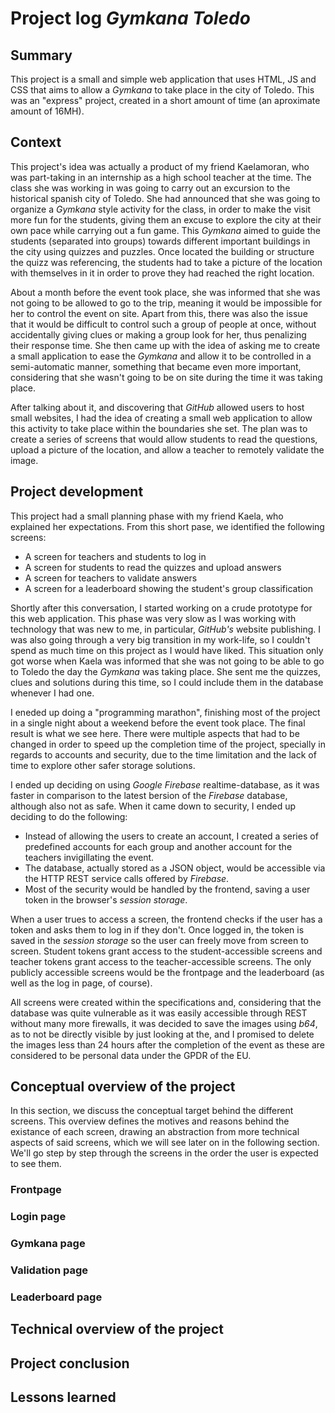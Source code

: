 # Project log ***Gymkana Toledo***

## Summary
This project is a small and simple web application that uses HTML, JS and CSS that aims to allow a *Gymkana* to take place in the city of Toledo. This was an "express" project, created in a short amount of time (an aproximate amount of 16MH).

## Context
This project's idea was actually a product of my friend Kaelamoran, who was part-taking in an internship as a high school teacher at the time. The class she was working in was going to carry out an excursion to the historical spanish city of Toledo. She had announced that she was going to organize a *Gymkana* style activity for the class, in order to make the visit more fun for the students, giving them an excuse to explore the city at their own pace while carrying out a fun game. This *Gymkana* aimed to guide the students (separated into groups) towards different important buildings in the city using quizzes and puzzles. Once located the building or structure the quizz was referencing, the students had to take a picture of the location with themselves in it in order to prove they had reached the right location.

About a month before the event took place, she was informed that she was not going to be allowed to go to the trip, meaning it would be impossible for her to control the event on site. Apart from this, there was also the issue that it would be difficult to control such a group of people at once, without accidentally giving clues or making a group look for her, thus penalizing their response time. She then came up with the idea of asking me to create a small application to ease the *Gymkana* and allow it to be controlled in a semi-automatic manner, something that became even more important, considering that she wasn't going to be on site during the time it was taking place.

After talking about it, and discovering that *GitHub* allowed users to host small websites, I had the idea of creating a small web application to allow this activity to take place within the boundaries she set. The plan was to create a series of screens that would allow students to read the questions, upload a picture of the location, and allow a teacher to remotely validate the image.

## Project development
This project had a small planning phase with my friend Kaela, who explained her expectations. From this short pase, we identified the following screens:

* A screen for teachers and students to log in
* A screen for students to read the quizzes and upload answers
* A screen for teachers to validate answers
* A screen for a leaderboard showing the student's group classification

Shortly after this conversation, I started working on a crude prototype for this web application. This phase was very slow as I was working with technology that was new to me, in particular, *GitHub's* website publishing. I was also going through a very big transition in my work-life, so I couldn't spend as much time on this project as I would have liked. This situation only got worse when Kaela was informed that she was not going to be able to go to Toledo the day the *Gymkana* was taking place. She sent me the quizzes, clues and solutions during this time, so I could include them in the database whenever I had one.

I eneded up doing a "programming marathon", finishing most of the project in a single night about a weekend before the event took place. The final result is what we see here. There were multiple aspects that had to be changed in order to speed up the completion time of the project, specially in regards to accounts and security, due to the time limitation and the lack of time to explore other safer storage solutions.

I ended up deciding on using *Google Firebase* realtime-database, as it was faster in comparison to the latest bersion of the *Firebase* database, although also not as safe. When it came down to security, I ended up deciding to do the following:

* Instead of allowing the users to create an account, I created a series of predefined accounts for each group and another account for the teachers invigillating the event.
* The database, actually stored as a JSON object, would be accessible via the HTTP REST service calls offered by *Firebase*.
* Most of the security would be handled by the frontend, saving a user token in the browser's *session storage*.

When a user trues to access a screen, the frontend checks if the user has a token and asks them to log in if they don't. Once logged in, the token is saved in the *session storage* so the user can freely move from screen to screen. Student tokens grant access to the student-accessible screens and teacher tokens grant access to the teacher-accessible screens. The only publicly accessible screens would be the frontpage and the leaderboard (as well as the log in page, of course).

All screens were created within the specifications and, considering that the database was quite vulnerable as it was easily accessible through REST without many more firewalls, it was decided to save the images using *b64*, as to not be directly visible by just looking at the, and I promised to delete the images less than 24 hours after the completion of the event as these are considered to be personal data under the GPDR of the EU.

## Conceptual overview of the project
In this section, we discuss the conceptual target behind the different screens. This overview defines the motives and reasons behind the existance of each screen, drawing an abstraction from more technical aspects of said screens, which we will see later on in the following section. We'll go step by step through the screens in the order the user is expected to see them.

### Frontpage

### Login page

### Gymkana page

### Validation page

### Leaderboard page

## Technical overview of the project

## Project conclusion

## Lessons learned